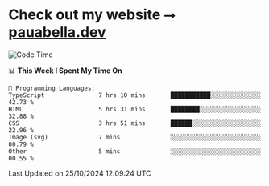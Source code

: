 # Check out my website ⭢ [pauabella.dev](https://pauabella.dev)

<!--START_SECTION:waka-->
![Code Time](http://img.shields.io/badge/Code%20Time-3%2C826%20hrs%2057%20mins-blue)

📊 **This Week I Spent My Time On** 

```text
💬 Programming Languages: 
TypeScript               7 hrs 10 mins       ███████████░░░░░░░░░░░░░░   42.73 % 
HTML                     5 hrs 31 mins       ████████░░░░░░░░░░░░░░░░░   32.88 % 
CSS                      3 hrs 51 mins       ██████░░░░░░░░░░░░░░░░░░░   22.96 % 
Image (svg)              7 mins              ░░░░░░░░░░░░░░░░░░░░░░░░░   00.79 % 
Other                    5 mins              ░░░░░░░░░░░░░░░░░░░░░░░░░   00.55 % 
```


 Last Updated on 25/10/2024 12:09:24 UTC
<!--END_SECTION:waka-->

